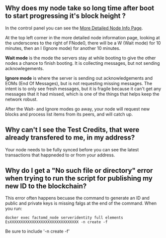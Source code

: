 ## Why does my node take so long time after boot to start progressing it's block height ?
In the control panel you can see the [More Detailed Node Info Page](https://docs.factom.com/#more-detailed-node-information-page). 

At the top left corner in the more detailed node information page, looking at the underscores to the right of FNode0, there will be a W (Wait mode) for 10 minutes, then an I (Ignore mode) for another 10 minutes. 

**Wait mode** is the mode the servers stay at while booting to give the other nodes a chance to finish booting. It is collecting messages, but not sending acknowlegements. 

**Ignore mode** is where the server is sending out acknowledgements and EOMs (End Of Messages), but is not requesting missing messages. The intent is to only see fresh messages, but it is fragile because it can't get any messages that it had 
missed, which is one of the things that helps keep the network robust.

After the Wait- and Ignore modes go away, your node will request new blocks and process list items from its peers, and will catch up.

## Why can't I see the Test Credits, that were already transfered to me, in my address?

Your node needs to be fully synced before you can see the latest transactions that happneded to or from your address.


## Why do I get a "No such file or directory" error when trying to run the script for publishing my new ID to the blockchain?

This error often happens becuase the command to generate an ID and public and private keys is missing falgs at the end of the command. When you run:

`docker exec factomd_node serveridentity full elements EsXXXXXXXXXXXXXXXXXXXXXXXXXXXXXXX -n create -f`

Be sure to include '-n create -f'
